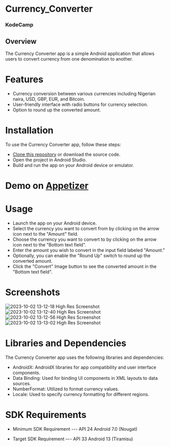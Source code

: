 # Currency_Converter
### KodeCamp

## Overview
The Currency Converter app is a simple Android application that allows users to convert currency from one denomination to another. 

# Features
- Currency conversion between various currencies including Nigerian naira, USD, GBP, EUR, and Bitcoin.
- User-friendly interface with radio buttons for currency selection.
- Option to round up the converted amount.


# Installation
To use the Currency Converter app, follow these steps:

- [Clone this repository](https://github.com/Chinazablossom/Currency_Converter.git) or download the source code.
- Open the project in Android Studio.
- Build and run the app on your Android device or emulator.

  
# Demo on [Appetizer](https://appetize.io/app/xqf6267m6exzth3kowylg5lfqm?device=pixel7&osVersion=13.0&scale=75)


# Usage
- Launch the app on your Android device.
- Select the currency you want to convert from by clicking on the arrow icon next to the "Amount" field.
- Choose the currency you want to convert to by clicking on the arrow icon next to the "Bottom text field".
- Enter the amount you wish to convert in the input field labeled "Amount."
- Optionally, you can enable the "Round Up" switch to round up the converted amount.
- Click the "Convert" Image button to see the converted amount in the "Bottom text field".


# Screenshots
![2023-10-02 13-12-18 High Res Screenshot](https://github.com/Chinazablossom/Currency_Converter/assets/107410128/3239887d-cc9d-4d41-ba70-3ce68483f5ca)
![2023-10-02 13-12-40 High Res Screenshot](https://github.com/Chinazablossom/Currency_Converter/assets/107410128/f8ec9661-6e9e-435a-8179-69fa7d93c938)
![2023-10-02 13-12-56 High Res Screenshot](https://github.com/Chinazablossom/Currency_Converter/assets/107410128/411a97e0-0dc3-40fc-8ea0-f9663777cb22)
![2023-10-02 13-13-02 High Res Screenshot](https://github.com/Chinazablossom/Currency_Converter/assets/107410128/8fc8ebe7-b1e2-415c-ace2-048632a3bb70)


# Libraries and Dependencies
The Currency Converter app uses the following libraries and dependencies:

- AndroidX: AndroidX libraries for app compatibility and user interface components.
- Data Binding: Used for binding UI components in XML layouts to data sources.
- NumberFormat: Utilized to format currency values.
- Locale: Used to specify currency formatting for different regions.

# SDK Requirements

- Minimum SDK Requirement --- API 24 Android 7.0 (Nougat)

- Target SDK Requirement –-- API 33 Android 13 (Tiramisu)
